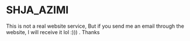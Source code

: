 # SHJA_AZIMI
This is not a real website service, But if you send me an email through the website,  I will receive it lol :))) . Thanks
